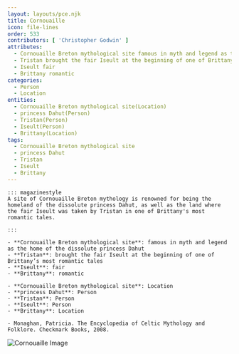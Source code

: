 ```yaml
---
layout: layouts/pce.njk
title: Cornouaille
icon: file-lines
order: 533
contributors: [ 'Christopher Godwin' ]
attributes:
  - Cornouaille Breton mythological site famous in myth and legend as the home of the dissolute princess Dahut
  - Tristan brought the fair Iseult at the beginning of one of Brittany’s most romantic tales
  - Iseult fair
  - Brittany romantic
categories:
  - Person
  - Location
entities:
  - Cornouaille Breton mythological site(Location)
  - princess Dahut(Person)
  - Tristan(Person)
  - Iseult(Person)
  - Brittany(Location)
tags:
  - Cornouaille Breton mythological site
  - princess Dahut
  - Tristan
  - Iseult
  - Brittany
---
```

``` tab [group1:Info]
::: magazinestyle
A site of Cornouaille Breton mythology is renowned for being the homeland of the dissolute princess Dahut, as well as the land where the fair Iseult was taken by Tristan in one of Brittany's most romantic tales.

:::
```
``` tab [group1:Attributes]
- **Cornouaille Breton mythological site**: famous in myth and legend as the home of the dissolute princess Dahut
- **Tristan**: brought the fair Iseult at the beginning of one of Brittany’s most romantic tales
- **Iseult**: fair
- **Brittany**: romantic
```
``` tab [group1:Entities]
- **Cornouaille Breton mythological site**: Location
- **princess Dahut**: Person
- **Tristan**: Person
- **Iseult**: Person
- **Brittany**: Location
```
``` tab [group1:Sources]
- Monaghan, Patricia. The Encyclopedia of Celtic Mythology and Folklore. Checkmark Books, 2008.
```
![Cornouaille Image](['https://upload.wikimedia.org/wikipedia/commons/8/8e/Map-Bro-Gernev.png'])
